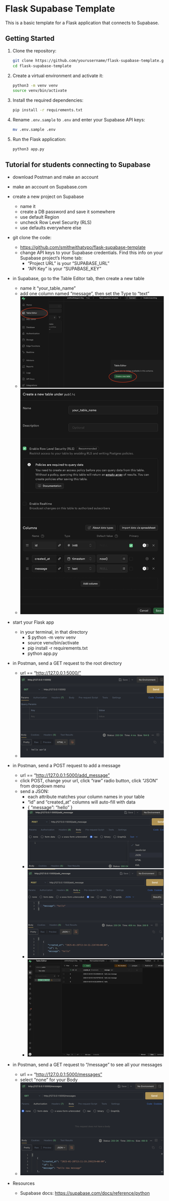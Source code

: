 # Flask Supabase Template

This is a basic template for a Flask application that connects to Supabase.

## Getting Started

1. Clone the repository:
    ```sh
    git clone https://github.com/yourusername/flask-supabase-template.git
    cd flask-supabase-template
    ```

2. Create a virtual environment and activate it:
    ```sh
    python3 -m venv venv
    source venv/bin/activate
    ```

3. Install the required dependencies:
    ```sh
    pip install -r requirements.txt
    ```

4. Rename `.env.sample` to `.env` and enter your Supabase API keys:
    ```sh
    mv .env.sample .env
    ```

5. Run the Flask application:
    ```sh
    python3 app.py
    ```


## Tutorial for students connecting to Supabase

- download Postman and make an account
- make an account on Supabase.com
- create a new project on Supabase
    - name it
    - create a DB password and save it somewhere
    - use default Region
    - uncheck Row Level Security (RLS)
    - use defaults everywhere else
- git clone the code:
    - https://github.com/smithwithatypo/flask-supabase-template
    - change API keys to your Supabase credentials. Find this info on your Supabase project’s Home tab:
        - “Project URL” is your “SUPABASE_URL”
        - “API Key” is your “SUPABASE_KEY”
- in Supabase, go to the Table Editor tab, then create a new table
    - name it “your_table_name”
    - add one column named “message”, then set the Type to “text”
    - ![create table](https://github.com/smithwithatypo/flask-supabase-template/blob/main/images/create_table.png)
    - ![add column](https://github.com/smithwithatypo/flask-supabase-template/blob/main/images/add_column.png)

- start your Flask app
    - in your terminal, in that directory
        - $ python -m venv venv
        - source venv/bin/activate
        - pip install -r requirements.txt
        - python app.py
- in Postman, send a GET request to the root directory
    - url == “http://127.0.0.1:5000/”
    - ![get postman](https://github.com/smithwithatypo/flask-supabase-template/blob/main/images/GET_postman.png)
- in Postman, send a POST request to add a message
    - url == “http://127.0.0.1:5000/add_message”
    - click POST, change your url, click “raw” radio button, click “JSON” from dropdown menu
    - send a JSON:
        - each attribute matches your column names in your table
        - “id” and “created_at” columns will auto-fill with data
        - { “message”: “hello” }
        - ![post raw json](https://github.com/smithwithatypo/flask-supabase-template/blob/main/images/POST_raw_json.png)
        - ![post success](https://github.com/smithwithatypo/flask-supabase-template/blob/main/images/POST_success.png)
        - ![post supabase](https://github.com/smithwithatypo/flask-supabase-template/blob/main/images/POST_supabase.png)
- in Postman, send a GET request to “/message” to see all your messages
    - url == “http://127.0.0.1:5000/messages”
    - select “none” for your Body
    - ![get messages](https://github.com/smithwithatypo/flask-supabase-template/blob/main/images/GET_messages.png)

- Resources
    - Supabase docs:  https://supabase.com/docs/reference/python